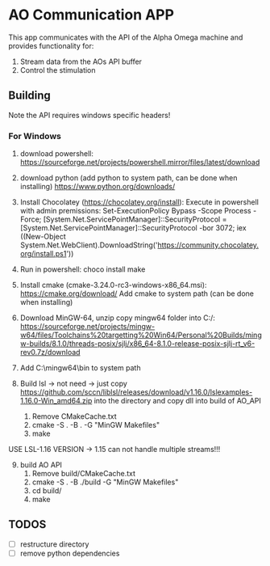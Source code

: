 # AO Communication APP
This app communicates with the API of the Alpha Omega machine and provides
functionality for:
1. Stream data from the AOs API buffer
2. Control the stimulation

## Building
Note the API requires windows specific headers!
### For Windows
1. download powershell:
	https://sourceforge.net/projects/powershell.mirror/files/latest/download
2. download python (add python to system path, can be done when installing)
	https://www.python.org/downloads/
3. Install Chocolatey (https://chocolatey.org/install):
	Execute in powershell with admin premissions:
		Set-ExecutionPolicy Bypass -Scope Process -Force; [System.Net.ServicePointManager]::SecurityProtocol = [System.Net.ServicePointManager]::SecurityProtocol -bor 3072; iex ((New-Object System.Net.WebClient).DownloadString('https://community.chocolatey.org/install.ps1'))
4. Run in powershell:
	choco install make
5. Install cmake (cmake-3.24.0-rc3-windows-x86_64.msi):
	https://cmake.org/download/
	Add cmake to system path (can be done when installing)
6. Download MinGW-64, unzip copy mingw64 folder into C:/:
	https://sourceforge.net/projects/mingw-w64/files/Toolchains%20targetting%20Win64/Personal%20Builds/mingw-builds/8.1.0/threads-posix/sjlj/x86_64-8.1.0-release-posix-sjlj-rt_v6-rev0.7z/download

7. Add C:\mingw64\bin to system path

8. Build lsl -> not need -> just copy https://github.com/sccn/liblsl/releases/download/v1.16.0/lslexamples-1.16.0-Win_amd64.zip into the directory and copy dll into build of AO_API
	1. Remove CMakeCache.txt
	2. cmake -S .  -B . -G "MinGW Makefiles"
	3. make

USE LSL-1.16 VERSION -> 1.15 can not handle multiple streams!!!

9. build AO API
    1. Remove build/CMakeCache.txt
    2. cmake -S .  -B ./build -G "MinGW Makefiles"
    3. cd build/
    4. make

## TODOS
- [ ] restructure directory
- [ ] remove python dependencies
